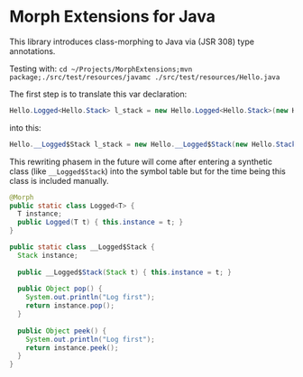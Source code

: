 Morph Extensions for Java
=========================

This library introduces class-morphing to Java via (JSR 308) type annotations.

Testing with: ```cd ~/Projects/MorphExtensions;mvn package;./src/test/resources/javamc ./src/test/resources/Hello.java```

The first step is to translate this var declaration:

``` Java
Hello.Logged<Hello.Stack> l_stack = new Hello.Logged<Hello.Stack>(new Hello.Stack());
```

into this:

``` Java
Hello.__Logged$Stack l_stack = new Hello.__Logged$Stack(new Hello.Stack())
```

This rewriting phasem in the future will come after entering a synthetic class (like ```__Logged$Stack```) into the symbol table but for the time being this class is included manually.

``` Java
@Morph
public static class Logged<T> {
  T instance;
  public Logged(T t) { this.instance = t; }
}
```
	

``` Java
public static class __Logged$Stack {
  Stack instance;
  
  public __Logged$Stack(Stack t) { this.instance = t; }
  
  public Object pop() {
    System.out.println("Log first");
    return instance.pop();
  }
       
  public Object peek() {
    System.out.println("Log first");
    return instance.peek();
  }
}
```
